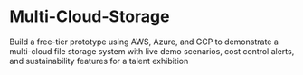 # Multi-Cloud-Storage
Build a free-tier prototype using AWS, Azure, and GCP to demonstrate a multi-cloud file storage system with live demo scenarios, cost control alerts, and sustainability features for a talent exhibition
